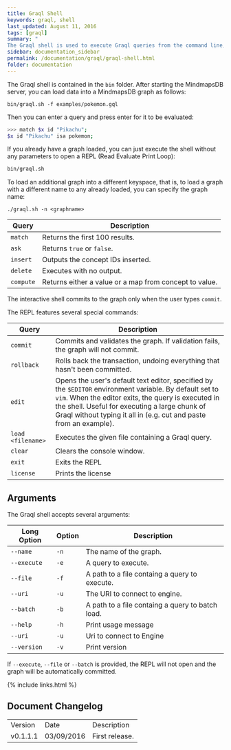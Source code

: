 ```yaml
---
title: Graql Shell
keywords: graql, shell
last_updated: August 11, 2016
tags: [graql]
summary: "
The Graql shell is used to execute Graql queries from the command line, or to let Graql be invoked from other applications."
sidebar: documentation_sidebar
permalink: /documentation/graql/graql-shell.html
folder: documentation
---
```


The Graql shell is contained in the `bin` folder. After starting the MindmapsDB server, you can load data into a MindmapsDB graph as follows:

```
bin/graql.sh -f examples/pokemon.gql
```

Then you can enter a query and press enter for it to be evaluated:   

```bash
>>> match $x id "Pikachu";
$x id "Pikachu" isa pokemon;
```

If you already have a graph loaded, you can just execute the shell without any parameters to open a REPL (Read Evaluate Print Loop):

```bash
bin/graql.sh
```

To load an additional graph into a different keyspace, that is, to load a graph with a different name to any already loaded, you can specify the graph name:

```
./graql.sh -n <graphname>
``` 


| Query | Description                                   |
| ----------- | --------------------------------------------- |
| `match`     | Returns the first 100 results.                        |
| `ask`       | Returns `true` or `false`.                           |
| `insert`    | Outputs the concept IDs inserted. |
| `delete`    | Executes with no output.                           |
| `compute`   | Returns either a value or a map from concept to value.        |

   
The interactive shell commits to the graph only when the user types `commit`.

The REPL features several special commands:  

| Query        | Description                                            |
| -----------  | ------------------------------------------------------ |
| `commit`     | Commits and validates the graph. If validation fails, the graph will not commit. |
| `rollback`   | Rolls back the transaction, undoing everything that hasn't been committed. |
| `edit`       | Opens the user's default text editor, specified by the `$EDITOR` environment variable. By default set to `vim`. When the editor exits, the query is executed in the shell. Useful for executing a large chunk of Graql without typing it all in (e.g. cut and paste from an example).                           |
| `load <filename>` | Executes the given file containing a Graql query. |
| `clear`      | Clears the console window.                             |
| `exit`       | Exits the REPL                                         |
| `license`    | Prints the license                                     |


## Arguments

The Graql shell accepts several arguments:

| Long Option   | Option   | Description                                      |
| ------------- | -------- | ------------------------------------------------ |
| `--name`      | `-n`     | The name of the graph.                           |
| `--execute`   | `-e`     | A query to execute.                              |
| `--file`      | `-f`     | A path to a file containg a query to execute.    |
| `--uri`       | `-u`     | The URI to connect to engine.                    |
| `--batch`     | `-b`     | A path to a file containg a query to batch load. |
| `--help`      | `-h`     | Print usage message                              |
| `--uri`       | `-u`     | Uri to connect to Engine                         |
| `--version`   | `-v`     | Print version                                    |

If `--execute`, `--file` or `--batch` is provided, the REPL will not open and the
graph will be automatically committed.

{% include links.html %}

## Document Changelog  


<table>
    <tr>
        <td>Version</td>
        <td>Date</td>
        <td>Description</td>        
    </tr>
        <tr>
        <td>v0.1.1.1</td>
        <td>03/09/2016</td>
        <td>First release.</td>        
    </tr>

</table>
